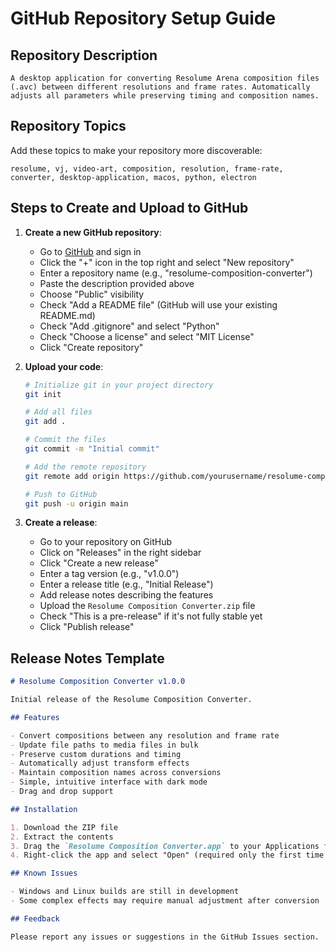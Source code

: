 # GitHub Repository Setup Guide

## Repository Description
```
A desktop application for converting Resolume Arena composition files (.avc) between different resolutions and frame rates. Automatically adjusts all parameters while preserving timing and composition names.
```

## Repository Topics
Add these topics to make your repository more discoverable:
```
resolume, vj, video-art, composition, resolution, frame-rate, converter, desktop-application, macos, python, electron
```

## Steps to Create and Upload to GitHub

1. **Create a new GitHub repository**:
   - Go to [GitHub](https://github.com) and sign in
   - Click the "+" icon in the top right and select "New repository"
   - Enter a repository name (e.g., "resolume-composition-converter")
   - Paste the description provided above
   - Choose "Public" visibility
   - Check "Add a README file" (GitHub will use your existing README.md)
   - Check "Add .gitignore" and select "Python"
   - Check "Choose a license" and select "MIT License"
   - Click "Create repository"

2. **Upload your code**:
   ```bash
   # Initialize git in your project directory
   git init
   
   # Add all files
   git add .
   
   # Commit the files
   git commit -m "Initial commit"
   
   # Add the remote repository
   git remote add origin https://github.com/yourusername/resolume-composition-converter.git
   
   # Push to GitHub
   git push -u origin main
   ```

3. **Create a release**:
   - Go to your repository on GitHub
   - Click on "Releases" in the right sidebar
   - Click "Create a new release"
   - Enter a tag version (e.g., "v1.0.0")
   - Enter a release title (e.g., "Initial Release")
   - Add release notes describing the features
   - Upload the `Resolume Composition Converter.zip` file
   - Check "This is a pre-release" if it's not fully stable yet
   - Click "Publish release"

## Release Notes Template

```markdown
# Resolume Composition Converter v1.0.0

Initial release of the Resolume Composition Converter.

## Features

- Convert compositions between any resolution and frame rate
- Update file paths to media files in bulk
- Preserve custom durations and timing
- Automatically adjust transform effects
- Maintain composition names across conversions
- Simple, intuitive interface with dark mode
- Drag and drop support

## Installation

1. Download the ZIP file
2. Extract the contents
3. Drag the `Resolume Composition Converter.app` to your Applications folder
4. Right-click the app and select "Open" (required only the first time you run the app)

## Known Issues

- Windows and Linux builds are still in development
- Some complex effects may require manual adjustment after conversion

## Feedback

Please report any issues or suggestions in the GitHub Issues section.